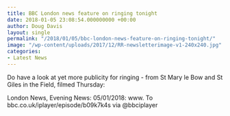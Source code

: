 ```yaml
---
title: BBC London news feature on ringing tonight
date: 2018-01-05 23:08:54.000000000 +00:00
author: Doug Davis
layout: single
permalink: "/2018/01/05/bbc-london-news-feature-on-ringing-tonight/"
image: "/wp-content/uploads/2017/12/RR-newsletterimage-v1-240x240.jpg"
categories:
- Latest News
---
```

Do have a look at yet more publicity for ringing - from St Mary le Bow and St Giles in the Field, filmed Thursday:

London News, Evening News: 05/01/2018: www. To bbc.co.uk/iplayer/episode/b09k7k4s via @bbciplayer

&nbsp;
